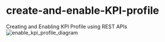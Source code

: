 # create-and-enable-KPI-profile
Creating and Enabling KPI Profile using REST APIs
![enable_kpi_profile_diagram](https://user-images.githubusercontent.com/12874987/113064257-81320800-916b-11eb-921a-615c1afc7bd7.jpg)

